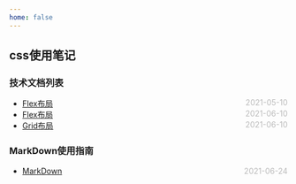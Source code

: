 ```yaml
---
home: false
---
```

## css使用笔记
### 技术文档列表
* [Flex布局](./usefulTips)  <span style="color:#bbb; float:right">2021-05-10</span>
* [Flex布局](./flex)  <span style="color:#bbb; float:right">2021-06-10</span>
* [Grid布局](./grid)  <span style="color:#bbb; float:right">2021-06-10</span>
### MarkDown使用指南
*  [MarkDown](../blog-daily/use-markdown)  <span style="color:#bbb; float:right">2021-06-24</span>
